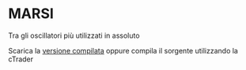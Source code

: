 # MARSI
Tra gli oscillatori più utilizzati in assoluto

Scarica la [versione compilata](https://ctrader.guru/product/marsi/) oppure compila il sorgente utilizzando la cTrader
